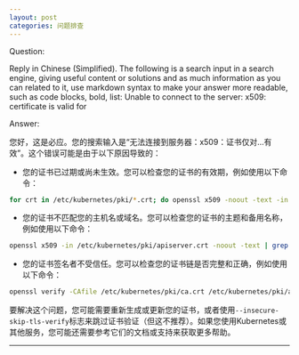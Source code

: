 ```yaml
---
layout: post
categories: 问题排查
---
```

Question:

Reply in Chinese (Simplified).
The following is a search input in a search engine, giving useful content or solutions and as much information as you can related to it, use markdown syntax to make your answer more readable, such as code blocks, bold, list:
Unable to connect to the server: x509: certificate is valid for

Answer:

您好，这是必应。您的搜索输入是“无法连接到服务器：x509：证书仅对...有效”。这个错误可能是由于以下原因导致的：

- 您的证书已过期或尚未生效。您可以检查您的证书的有效期，例如使用以下命令：

```bash
for crt in /etc/kubernetes/pki/*.crt; do openssl x509 -noout -text -in $crt | grep -A 2 Validity -B 1; done
```

- 您的证书不匹配您的主机名或域名。您可以检查您的证书的主题和备用名称，例如使用以下命令：

```bash
openssl x509 -in /etc/kubernetes/pki/apiserver.crt -noout -text | grep DNS
```

- 您的证书签名者不受信任。您可以检查您的证书链是否完整和正确，例如使用以下命令：

```bash
openssl verify -CAfile /etc/kubernetes/pki/ca.crt /etc/kubernetes/pki/apiserver.crt
```

要解决这个问题，您可能需要重新生成或更新您的证书，或者使用`--insecure-skip-tls-verify`标志来跳过证书验证（但这不推荐）。如果您使用Kubernetes或其他服务，您可能还需要参考它们的文档或支持来获取更多帮助。


<hr/>

